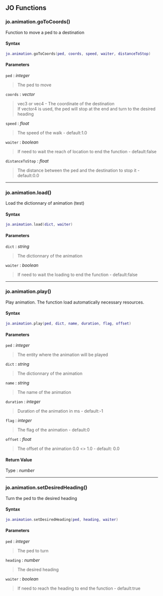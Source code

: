 
## JO Functions

### jo.animation.goToCoords()

<!-- @include: ./slots/headers.md#client|jo.animation.goToCoords -->

Function to move a ped to a destination <br>

<!-- @include: ./slots/descriptions.md#client|jo.animation.goToCoords -->

#### Syntax

```lua
jo.animation.goToCoords(ped, coords, speed, waiter, distanceToStop)
```

#### Parameters

`ped` : _integer_
> The ped to move
>

`coords` : _vector_
> vec3 or vec4 - The coordinate of the destination <br> If vector4 is used, the ped will stop at the end and turn to the desired heading
>

`speed` : _float_ <BadgeOptional />
> The speed of the walk - default:1.0
>

`waiter` : _boolean_ <BadgeOptional />
> If need to wait the reach of location to end the function - default:false
>

`distanceToStop` : _float_ <BadgeOptional />
> The distance between the ped and the destination to stop it - default:0.0
>

<!-- @include: ./slots/examples.md#client|jo.animation.goToCoords -->

<!-- @include: ./slots/footers.md#client|jo.animation.goToCoords -->

---

### jo.animation.load()

<!-- @include: ./slots/headers.md#client|jo.animation.load -->

Load the dictionnary of animation (test) <br>

<!-- @include: ./slots/descriptions.md#client|jo.animation.load -->

#### Syntax

```lua
jo.animation.load(dict, waiter)
```

#### Parameters

`dict` : _string_
> The dictionnary of the animation
>

`waiter` : _boolean_ <BadgeOptional />
> If need to wait the loading to end the function - default:false
>

<!-- @include: ./slots/examples.md#client|jo.animation.load -->

<!-- @include: ./slots/footers.md#client|jo.animation.load -->

---

### jo.animation.play()

<!-- @include: ./slots/headers.md#client|jo.animation.play -->

Play animation. The function load automatically necessary resources. <br>

<!-- @include: ./slots/descriptions.md#client|jo.animation.play -->

#### Syntax

```lua
jo.animation.play(ped, dict, name, duration, flag, offset)
```

#### Parameters

`ped` : _integer_
> The entity where the animation will be played
>

`dict` : _string_
> The dictionnary of the animation
>

`name` : _string_
> The name of the animation
>

`duration` : _integer_ <BadgeOptional />
> Duration of the animation in ms - default:-1
>

`flag` : _integer_ <BadgeOptional />
> The flag of the animation - default:0
>

`offset` : _float_ <BadgeOptional />
> The offset of the animation 0.0 <> 1.0 - default: 0.0
>

#### Return Value

Type : _number_


<!-- @include: ./slots/examples.md#client|jo.animation.play -->

<!-- @include: ./slots/footers.md#client|jo.animation.play -->

---

### jo.animation.setDesiredHeading()

<!-- @include: ./slots/headers.md#client|jo.animation.setDesiredHeading -->

Turn the ped to the desired heading <br>

<!-- @include: ./slots/descriptions.md#client|jo.animation.setDesiredHeading -->

#### Syntax

```lua
jo.animation.setDesiredHeading(ped, heading, waiter)
```

#### Parameters

`ped` : _integer_
> The ped to turn
>

`heading` : _number_
> The desired heading
>

`waiter` : _boolean_ <BadgeOptional />
> If need to reach the heading to end the function - default:true
>

<!-- @include: ./slots/examples.md#client|jo.animation.setDesiredHeading -->

<!-- @include: ./slots/footers.md#client|jo.animation.setDesiredHeading -->

